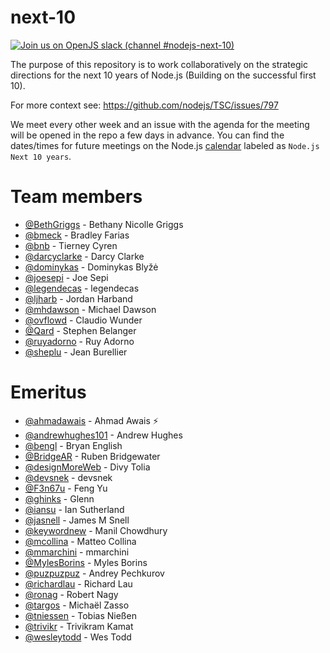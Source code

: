 # next-10

[![Join us on OpenJS slack (channel #nodejs-next-10)](https://img.shields.io/badge/OpenJS%20Slack-%23nodejs--next--10-blue)](https://slack-invite.openjsf.org/)


The purpose of this repository is to work collaboratively on the strategic
directions for the next 10 years of Node.js (Building on the successful
first 10).

For more context see: https://github.com/nodejs/TSC/issues/797

We meet every other week and an issue with the agenda for the meeting will be opened in the repo a few days
in advance. You can find the dates/times for future meetings on the Node.js [calendar](https://calendar.google.com/calendar/u/0/embed?src=nodejs.org_nr77ama8p7d7f9ajrpnu506c98@group.calendar.google.com) labeled as `Node.js Next 10 years`.

# Team members

- [@BethGriggs](https://github.com/BethGriggs) - Bethany Nicolle Griggs
- [@bmeck](https://github.com/bmeck) - Bradley Farias
- [@bnb](https://github.com/bnb) - Tierney Cyren
- [@darcyclarke](https://github.com/darcyclarke) - Darcy Clarke
- [@dominykas](https://github.com/dominykas) - Dominykas Blyžė
- [@joesepi](https://github.com/joesepi) - Joe Sepi
- [@legendecas](https://github.com/legendecas) - legendecas
- [@ljharb](https://github.com/ljharb) - Jordan Harband
- [@mhdawson](https://github.com/mhdawson) - Michael Dawson
- [@ovflowd](https://github.com/ovflowd) - Claudio Wunder
- [@Qard](https://github.com/Qard) - Stephen Belanger
- [@ruyadorno](https://github.com/ruyadorno) - Ruy Adorno
- [@sheplu](https://github.com/sheplu) - Jean Burellier

# Emeritus

- [@ahmadawais](https://github.com/ahmadawais) - Ahmad Awais ⚡️
- [@andrewhughes101](https://github.com/andrewhughes101) - Andrew Hughes
- [@bengl](https://github.com/bengl) - Bryan English
- [@BridgeAR](https://github.com/BridgeAR) - Ruben Bridgewater
- [@designMoreWeb](https://github.com/designMoreWeb) - Divy Tolia
- [@devsnek](https://github.com/devsnek) - devsnek
- [@F3n67u](https://github.com/F3n67u) - Feng Yu
- [@ghinks](https://github.com/ghinks) - Glenn
- [@iansu](https://github.com/iansu) - Ian Sutherland
- [@jasnell](https://github.com/jasnell) - James M Snell
- [@keywordnew](https://github.com/keywordnew) - Manil Chowdhury
- [@mcollina](https://github.com/mcollina) - Matteo Collina
- [@mmarchini](https://github.com/mmarchini) - mmarchini
- [@MylesBorins](https://github.com/MylesBorins) - Myles Borins
- [@puzpuzpuz](https://github.com/puzpuzpuz) - Andrey Pechkurov
- [@richardlau](https://github.com/richardlau) - Richard Lau
- [@ronag](https://github.com/ronag) - Robert Nagy
- [@targos](https://github.com/targos) - Michaël Zasso
- [@tniessen](https://github.com/tniessen) - Tobias Nießen
- [@trivikr](https://github.com/trivikr) - Trivikram Kamat
- [@wesleytodd](https://github.com/wesleytodd) - Wes Todd
